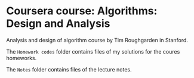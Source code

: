 # Coursera course: Algorithms: Design and Analysis
Analysis and design of algorithm course by Tim Roughgarden in Stanford.

The ```Homework codes``` folder contains files of my solutions for the coures homeworks.

The ```Notes``` folder contains files of the lecture notes.
